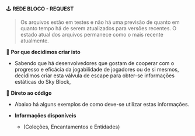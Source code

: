 🕹 **REDE BLOCO - REQUEST**
> Os arquivos estão em testes e não há uma previsão de quanto em quanto tempo há de serem atualizados para versões recentes.
> O estado atual dos arquivos permanece como o mais recente atualmente.

🔩 **Por que decidimos criar isto**
- Sabendo que há desenvolvedores que gostam de cooperar com o progresso e eficácia da jogabilidade de jogadores ou de si mesmos, decidimos criar esta válvula de escape para obter-se informações estáticas do Sky Block,

🧪 **Direto ao código**
- Abaixo há alguns exemplos de como deve-se utilizar estas informações.

- **Informações disponíveis**
  - (Coleções, Encantamentos e Entidades)

